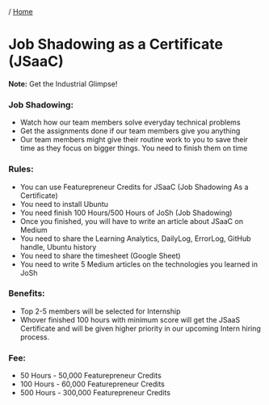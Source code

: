 / [Home](index.md)

# Job Shadowing as a Certificate  (JSaaC)

**Note:** Get the Industrial Glimpse!

### Job Shadowing:
- Watch how our team members solve everyday technical problems
- Get the assignments done if our team members give you anything
- Our team members might give their routine work to you to save their time as they focus on bigger things. You need to finish them on time

### Rules:
- You can use Featurepreneur Credits for JSaaC (Job Shadowing As a Certificate)
- You need to install Ubuntu
- You need finish 100 Hours/500 Hours of JoSh (Job Shadowing)
- Once you finished, you will have to write an article about JSaaC on Medium
- You need to share the Learning Analytics, DailyLog, ErrorLog, GitHub handle, Ubuntu history
- You need to share the timesheet (Google Sheet)
- You need to write 5 Medium articles on the technologies you learned in JoSh

### Benefits:
- Top 2-5 members will be selected for Internship
- Whover finished 100 hours with minimum score will get the JSaaS Certificate and will be given higher priority in our upcoming Intern hiring process.

### Fee:
- 50 Hours  - 50,000 Featurepreneur Credits
- 100 Hours - 60,000 Featurepreneur Credits
- 500 Hours - 300,000 Featurepreneur Credits